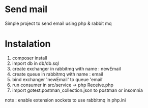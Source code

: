 
# Send mail

Simple project to send email using php & rabbit mq

# Instalation
1. composer install
2. import db in db/db.sql
3. create exchanger in rabbitmq with name : newEmail
4. create queue in rabbitmq with name : email
5. bind exchanger 'newEmail' to queue 'email'
6. run consumer in src/service -> php Receive.php
7. import gotest.postman_collection.json to postman or insomnia

note : enable extension sockets to use rabbitmq in php.ini
